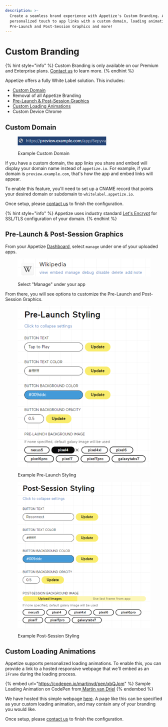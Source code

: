 ```yaml
---
description: >-
  Create a seamless brand experience with Appetize's Custom Branding. Add a
  personalized touch to app links with a custom domain, loading animations,
  Pre-Launch and Post-Session Graphics and more!
---
```


# Custom Branding

{% hint style="info" %}
Custom Branding is only available on our Premium and Enterprise plans. [Contact us](https://appetize.io/contact-us) to learn more.
{% endhint %}

Appetize offers a fully White Label solution. This includes:

* [Custom Domain](custom-branding.md#custom-domain)
* Removal of all Appetize Branding
* [Pre-Launch & Post-Session Graphics](custom-branding.md#pre-launch-and-post-session-graphics)
* [Custom Loading Animations](custom-branding.md#custom-loading-animations)
* Custom Device Chrome

## Custom Domain

<figure><img src="../.gitbook/assets/image (1) (1) (3).png" alt=""><figcaption><p>Example Custom Domain</p></figcaption></figure>

If you have a custom domain, the app links you share and embed will display your domain name instead of `appetize.io`. For example, if your domain is `preview.example.com`, that's how the app and embed links will appear.

To enable this feature, you'll need to set up a CNAME record that points your desired domain or subdomain to `whitelabel.appetize.io`.

Once setup, please [contact us](mailto:support@appetize.io) to finish the configuration.

{% hint style="info" %}
Appetize uses industry standard [Let's Encrypt](https://letsencrypt.org/) for SSL/TLS configuration of your domain.
{% endhint %}

## Pre-Launch & Post-Session Graphics

From your Appetize [Dashboard](https://appetize.io/apps), select `manage` under one of your uploaded apps.

<figure><img src="../.gitbook/assets/image (10) (1) (2).png" alt=""><figcaption><p>Select "Manage" under your app</p></figcaption></figure>

From there, you will see options to customize the Pre-Launch and Post-Session Graphics.

<figure><img src="../.gitbook/assets/image (3) (2) (1).png" alt=""><figcaption><p>Example Pre-Launch Styling</p></figcaption></figure>

<figure><img src="../.gitbook/assets/image (5) (1) (1).png" alt=""><figcaption><p>Example Post-Session Styling</p></figcaption></figure>

## Custom Loading Animations

Appetize supports personalized loading animations. To enable this, you can provide a link to a hosted responsive webpage that we'll embed as an `iFrame` during the loading process.

{% embed url="https://codepen.io/martinvd/pen/xbQJom" %}
Sample Loading Animation on CodePen from[ ](https://codepen.io/martinvd)[Martin van Driel](https://codepen.io/martinvd)
{% endembed %}

We have hosted this simple webpage [here](https://appetizeio-static.s3.amazonaws.com/loading\_example.html). A page like this can be specified as your custom loading animation, and may contain any of your branding you would like.

Once setup, please [contact us](mailto:support@appetize.io) to finish the configuration.
